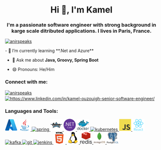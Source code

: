 <!--
### Hi there 👋
**kouzouigh/kouzouigh** is a ✨ _special_ ✨ repository because its `README.md` (this file) appears on your GitHub profile.
Here are some ideas to get you started:
- 🔭 I’m currently working on ...
- 🌱 I’m currently learning ...
- 👯 I’m looking to collaborate on ...
- 🤔 I’m looking for help with ...
- 💬 Ask me about ...
- 📫 How to reach me: ...
- 😄 Pronouns: ...
- ⚡ Fun fact: ...
-->

<h1 align="center">Hi 👋, I'm Kamel</h1>
<h3 align="center">I'm a passionate software engineer with strong background in karge scale ditributed applications. I lives in Paris, France.</h3>
<p align="left"> <a href="https://twitter.com/onyme001" target="blank"><img src="https://img.shields.io/twitter/follow/onyme001?logo=twitter&style=for-the-badge" alt="anirspeaks" /></a> </p>
- 🌱 I’m currently learning **.Net and Azure**

- 💬 Ask me about **Java, Groovy, Spring Boot**

- 😄 Pronouns: He/Him

<h3 align="left">Connect with me:</h3>
<p align="left">
<a href="https://twitter.com/onyme001" target="blank"><img align="center" src="https://raw.githubusercontent.com/rahuldkjain/github-profile-readme-generator/master/src/images/icons/Social/twitter.svg" alt="anirspeaks" height="30" width="40" /></a> <a href="https://www.linkedin.com/in/kamel-ouzouigh-senior-software-engineer/" target="blank"><img align="center" src="https://raw.githubusercontent.com/rahuldkjain/github-profile-readme-generator/master/src/images/icons/Social/linked-in-alt.svg" alt="https://www.linkedin.com/in/kamel-ouzouigh-senior-software-engineer/" height="30" width="40" /> </a>
</p>

<h3 align="left">Languages and Tools:</h3>
<p>
    <a href="https://azure.microsoft.com" target="_blank" rel="noreferrer">
        <img src="https://raw.githubusercontent.com/devicons/devicon/master/icons/azure/azure-original.svg" alt="azure"
             width="40" height="40"/></a>
    <a href="https://www.java.com" target="_blank" rel="noreferrer">
        <img
                src="https://raw.githubusercontent.com/devicons/devicon/master/icons/java/java-original.svg" alt="java"
                width="40" height="40"/> </a>
    <a href="https://spring.io/" target="_blank" rel="noreferrer">
        <img
                src="https://www.vectorlogo.zone/logos/springio/springio-icon.svg" alt="spring" width="40" height="40"/>
    </a>
    <a href="https://groovy-lang.org/" target="_blank" rel="noreferrer"> <img
            src="https://raw.githubusercontent.com/devicons/devicon/master/icons/groovy/groovy-original.svg"
            alt="groovy" width="40" height="40"/> </a>
    <a href="https://dotnet.microsoft.com/" target="_blank"
       rel="noreferrer"> <img
            src="https://raw.githubusercontent.com/devicons/devicon/master/icons/dotnetcore/dotnetcore-original.svg"
            alt="dotnet" width="40" height="40"/> </a>
    <a href="https://www.docker.com/" target="_blank" rel="noreferrer"> <img
            src="https://raw.githubusercontent.com/devicons/devicon/master/icons/docker/docker-original-wordmark.svg"
            alt="docker" width="40" height="40"/> </a>
    <a href="https://kubernetes.io" target="_blank" rel="noreferrer"> <img
            src="https://www.vectorlogo.zone/logos/kubernetes/kubernetes-icon.svg" alt="kubernetes" width="40"
            height="40"/>
    </a>
    <a href="https://developer.mozilla.org/en-US/docs/Web/JavaScript/" target="_blank" rel="noreferrer"> <img
            src="https://raw.githubusercontent.com/devicons/devicon/master/icons/javascript/javascript-original.svg"
            alt="javascript" width="40" height="40"/> </a>
    <a href="https://reactjs.org/" target="_blank" rel="noreferrer"> <img
            src="https://raw.githubusercontent.com/devicons/devicon/master/icons/react/react-original-wordmark.svg"
            alt="reactjs" width="40" height="40"/> </a>
    <a
            href="https://kafka.apache.org/" target="_blank" rel="noreferrer"> <img
            src="https://www.vectorlogo.zone/logos/apache_kafka/apache_kafka-icon.svg" alt="kafka" width="40"
            height="40"/>
    </a>
    <a href="https://git-scm.com/" target="_blank" rel="noreferrer">
        <img
                src="https://www.vectorlogo.zone/logos/git-scm/git-scm-icon.svg" alt="git" width="40" height="40"/>
    </a>
    <a href="https://www.jenkins.io" target="_blank" rel="noreferrer"> <img
            src="https://www.vectorlogo.zone/logos/jenkins/jenkins-icon.svg" alt="jenkins" width="40" height="40"/>
    </a>
    <a
            href="https://www.w3.org/html/" target="_blank" rel="noreferrer"> <img
            src="https://raw.githubusercontent.com/devicons/devicon/master/icons/html5/html5-original-wordmark.svg"
            alt="html5" width="40" height="40"/>
    </a>
    <a href="https://www.linux.org/" target="_blank" rel="noreferrer"> <img
            src="https://raw.githubusercontent.com/devicons/devicon/master/icons/linux/linux-original.svg" alt="linux"
            width="40" height="40"/> </a>
    <a href="https://redis.io" target="_blank" rel="noreferrer">
        <img
                src="https://raw.githubusercontent.com/devicons/devicon/master/icons/redis/redis-original-wordmark.svg"
                alt="redis" width="40" height="40"/>
    </a>
    <a href="https://www.mongodb.com/" target="_blank" rel="noreferrer"> <img
            src="https://raw.githubusercontent.com/devicons/devicon/master/icons/mongodb/mongodb-original-wordmark.svg"
            alt="mongodb" width="40" height="40"/> </a>
    <a href="https://www.postgresql.org" target="_blank" rel="noreferrer"> <img
            src="https://raw.githubusercontent.com/devicons/devicon/master/icons/postgresql/postgresql-original-wordmark.svg"
            alt="postgresql" width="40" height="40"/> </a>
</p>

